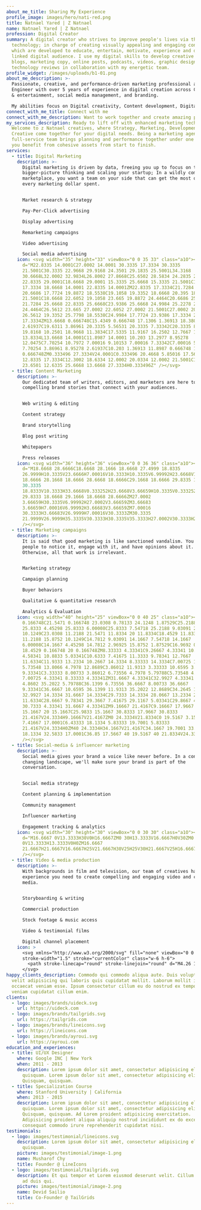 ```yaml
---
about_me_title: Sharing My Experience
profile_image: images/hero/nati-red.png
title: Natnael Yared | Z Natnael
name: Natnael Yared | Z Natnael
profession: Digital Creator
summary: A digital creator who strives to improve people's lives via the use of
  technology; in charge of creating visually appealing and engaging content
  which are developed to educate, entertain, motivate, experience and delight a
  linked digital audience. I use my digital skills to develop creative content,
  blogs, marketing copy, online posts, podcasts, videos, graphic designs, and
  technology reviews in collaboration with my energetic team.
profile_widget: /images/uploads/b1-01.png
about_me_description: >-
  Passionate, creative, and performance-driven marketing professional and Civil
  Engineer with over 5 years of experience in digital creation across CPG, media
  & entertainment, social media management, and branding.

  My abilities focus on Digital creativity, Content development, Digital marketing, and brand management. Aside from my career, finding something new to learn and enjoy is essential to me, whether it’s a challenging workout routine, making YouTube videos, or Disk Jockeying; my experiences help me in developing and nurturing my strength in the digital world and creativity. My ability to understand technology is continually evolving and this changing environment is what keeps me motivated.
connect_with_me_title: Connect with me
connect_with_me_description: Want to work together and create amazing products with me?
my_services_description: Ready to lift off with enhanced marketing techniques?
  Welcome to z Natnael creatives, where Strategy, Marketing, Development, and
  Creative come together for your digital needs. Being a marketing agency, our
  full-service team brings planning and performance together under one roof; so,
  you benefit from cohesive assets from start to finish.
services:
  - title: Digital Marketing
    description: >-
      Digital marketing is driven by data, freeing you up to focus on the
      bigger-picture thinking and scaling your startup; In a wildly competitive
      marketplace, you want a team on your side that can get the most out of
      every marketing dollar spent.


      Market research & strategy

      Pay-Per-Click advertising

      Display advertising

      Remarketing campaigns

      Video advertising

      Social media advertising
    icon: <svg width="35" height="33" viewBox="0 0 35 33" class="a1O"><path
      d="M22.8335 14.0001C27.0002 14.0001 30.3335 17.3334 30.3335
      21.5001C30.3335 22.9668 29.9168 24.3501 29.1835 25.5001L34.3168
      30.6668L32.0002 32.9834L26.8002 27.8668C25.6502 28.5834 24.2835 29.0001
      22.8335 29.0001C18.6668 29.0001 15.3335 25.6668 15.3335 21.5001C15.3335
      17.3334 18.6668 14.0001 22.8335 14.0001ZM22.8335 17.3334C21.7284 17.3334
      20.6686 17.7724 19.8872 18.5538C19.1058 19.3352 18.6668 20.395 18.6668
      21.5001C18.6668 22.6052 19.1058 23.665 19.8872 24.4464C20.6686 25.2278
      21.7284 25.6668 22.8335 25.6668C23.9386 25.6668 24.9984 25.2278 25.7798
      24.4464C26.5612 23.665 27.0002 22.6052 27.0002 21.5001C27.0002 20.395
      26.5612 19.3352 25.7798 18.5538C24.9984 17.7724 23.9386 17.3334 22.8335
      17.3334ZM13.6668 0.666748C15.4349 0.666748 17.1306 1.36913 18.3809
      2.61937C19.6311 3.86961 20.3335 5.56531 20.3335 7.33342C20.3335 8.85008
      19.8168 10.2501 18.9668 11.3834C17.5335 11.9167 16.2502 12.7667 15.1835
      13.8334L13.6668 14.0001C11.8987 14.0001 10.203 13.2977 8.95278
      12.0475C7.70254 10.7972 7.00016 9.10153 7.00016 7.33342C7.00016 5.56531
      7.70254 3.86961 8.95278 2.61937C10.203 1.36913 11.8987 0.666748 13.6668
      0.666748ZM0.333496 27.3334V24.0001C0.333496 20.4668 5.85016 17.5667
      12.8335 17.3334C12.3002 18.6334 12.0002 20.0334 12.0002 21.5001C12.0002
      23.6501 12.6335 25.6668 13.6668 27.3334H0.333496Z" /></svg>
  - title: Content Marketing
    description: >-
      Our dedicated team of writers, editors, and marketers are here to create
      compelling brand stories that connect with your audiences.


      Web writing & editing

      Content strategy

      Brand storytelling

      Blog post writing

      Whitepapers

      Press releases
    icon: <svg width="36" height="36" viewBox="0 0 36 36" class="a1O"><path
      d="M18.6668 28.6666C18.6668 28.1666 18.6668 27.4999 18.8335
      26.9999H10.3335V23.6666H7.00016V10.3333H10.3335V6.99992H23.6668V10.3333H27.0002V18.8333C27.5002
      18.6666 28.1668 18.6666 28.6668 18.6666C29.1668 18.6666 29.8335 18.6666
      30.3335
      18.8333V10.3333H33.6668V0.333252H23.6668V3.66659H10.3335V0.333252H0.333496V10.3333H3.66683V23.6666H0.333496V33.6666H10.3335V30.3333H18.8335C18.6668
      29.8333 18.6668 29.1666 18.6668 28.6666ZM27.0002
      3.66659H30.3335V6.99992H27.0002V3.66659ZM3.66683
      3.66659H7.00016V6.99992H3.66683V3.66659ZM7.00016
      30.3333H3.66683V26.9999H7.00016V30.3333ZM30.3335
      21.9999V26.9999H35.3335V30.3333H30.3335V35.3333H27.0002V30.3333H22.0002V26.9999H27.0002V21.9999H30.3335Z"
      /></svg>
  - title: Marketing campaigns
    description: >-
      It is said that good marketing is like sanctioned vandalism. You want
      people to notice it, engage with it, and have opinions about it.
      Otherwise, all that work is irrelevant.


      Marketing strategy

      Campaign planning

      Buyer behaviors

      Qualitative & quantitative research

      Analytics & Evaluation
    icon: <svg width="40" height="25" viewBox="0 0 40 25" class="a1O"><path d="M20
      0.166748C21.5471 0.166748 23.0308 0.78133 24.1248 1.87529C25.2188 2.96925
      25.8333 4.45298 25.8333 6.00008C25.8333 7.54718 25.2188 9.03091 24.1248
      10.1249C23.0308 11.2188 21.5471 11.8334 20 11.8334C18.4529 11.8334 16.9692
      11.2188 15.8752 10.1249C14.7812 9.03091 14.1667 7.54718 14.1667
      6.00008C14.1667 4.45298 14.7812 2.96925 15.8752 1.87529C16.9692 0.78133
      18.4529 0.166748 20 0.166748ZM8.33333 4.33341C9.26667 4.33341 10.1333
      4.58341 10.8833 5.03341C10.6333 7.41675 11.3333 9.78341 12.7667
      11.6334C11.9333 13.2334 10.2667 14.3334 8.33333 14.3334C7.00725 14.3334
      5.73548 13.8066 4.7978 12.8689C3.86012 11.9313 3.33333 10.6595 3.33333
      9.33341C3.33333 8.00733 3.86012 6.73556 4.7978 5.79788C5.73548 4.8602
      7.00725 4.33341 8.33333 4.33341ZM31.6667 4.33341C32.9927 4.33341 34.2645
      4.8602 35.2022 5.79788C36.1399 6.73556 36.6667 8.00733 36.6667
      9.33341C36.6667 10.6595 36.1399 11.9313 35.2022 12.8689C34.2645 13.8066
      32.9927 14.3334 31.6667 14.3334C29.7333 14.3334 28.0667 13.2334 27.2333
      11.6334C28.6667 9.78341 29.3667 7.41675 29.1167 5.03341C29.8667 4.58341
      30.7333 4.33341 31.6667 4.33341ZM9.16667 21.4167C9.16667 17.9667 14.0167
      15.1667 20 15.1667C25.9833 15.1667 30.8333 17.9667 30.8333
      21.4167V24.3334H9.16667V21.4167ZM0 24.3334V21.8334C0 19.5167 3.15 17.5667
      7.41667 17.0001C6.43333 18.1334 5.83333 19.7001 5.83333
      21.4167V24.3334H0ZM40 24.3334H34.1667V21.4167C34.1667 19.7001 33.5667
      18.1334 32.5833 17.0001C36.85 17.5667 40 19.5167 40 21.8334V24.3334Z"
      /></svg>
  - title: Social-media & influencer marketing
    description: >-
      Social media gives your brand a voice like never before. In a constantly
      changing landscape, we'll make sure your brand is part of the
      conversation.


      Social media strategy

      Content planning & implementation

      Community management

      Influencer marketing

      Engagement tracking & analytics
    icon: <svg width="30" height="30" viewBox="0 0 30 30" class="a1O"><path
      d="M16.6667 0V13.3333H30V0H16.6667ZM0 30H13.3333V16.6667H0V30ZM0
      0V13.3333H13.3333V0H0ZM16.6667
      21.6667H21.6667V16.6667H25V21.6667H30V25H25V30H21.6667V25H16.6667V21.6667Z"
      /></svg>
  - title: Video & media production
    description: >-
      With backgrounds in film and television, our team of creatives has the
      experience you need to create compelling and engaging video and commercial
      media.


      Storyboarding & writing

      Commercial production

      Stock footage & music access

      Video & testimonial films

      Digital channel placement
    icon: >
      <svg xmlns="http://www.w3.org/2000/svg" fill="none" viewBox="0 0 24 24"
      stroke-width="1.5" stroke="currentColor" class="w-6 h-6">
        <path stroke-linecap="round" stroke-linejoin="round" d="M4.26 10.147a60.436 60.436 0 00-.491 6.347A48.627 48.627 0 0112 20.904a48.627 48.627 0 018.232-4.41 60.46 60.46 0 00-.491-6.347m-15.482 0a50.57 50.57 0 00-2.658-.813A59.905 59.905 0 0112 3.493a59.902 59.902 0 0110.399 5.84c-.896.248-1.783.52-2.658.814m-15.482 0A50.697 50.697 0 0112 13.489a50.702 50.702 0 017.74-3.342M6.75 15a.75.75 0 100-1.5.75.75 0 000 1.5zm0 0v-3.675A55.378 55.378 0 0112 8.443m-7.007 11.55A5.981 5.981 0 006.75 15.75v-1.5" />
      </svg>
happy_clients_description: Commodo qui commodo aliqua aute. Duis voluptate anim
  velit adipisicing qui laboris quis cupidatat mollit. Laborum mollit irure
  occaecat veniam esse. Ipsum consectetur cillum eu do nostrud ex tempor duis et
  veniam cupidatat cillum enim.
clients:
  - logo: images/brands/uideck.svg
    url: https://uideck.com
  - logo: images/brands/tailgrids.svg
    url: https://tailgrids.com
  - logo: images/brands/lineicons.svg
    url: https://lineicons.com
  - logo: images/brands/ayroui.svg
    url: https://ayroui.com
education_and_experiences:
  - title: UI/UX Designer
    where: Google INC | New York
    when: 2011 - 2013
    description: Lorem ipsum dolor sit amet, consectetur adipisicing elit. Quisquam,
      quisquam. Lorem ipsum dolor sit amet, consectetur adipisicing elit.
      Quisquam, quisquam.
  - title: Specialization Course
    where: Stanford University | California
    when: 2013 - 2015
    description: Lorem ipsum dolor sit amet, consectetur adipisicing elit. Quisquam,
      quisquam. Lorem ipsum dolor sit amet, consectetur adipisicing elit.
      Quisquam, quisquam. Ad Lorem proident adipisicing exercitation.
      Adipisicing proident aliqua aliquip nostrud incididunt ex do excepteur
      consequat commodo irure reprehenderit cupidatat nisi.
testimonials:
  - logo: images/testimonial/lineicons.svg
    description: Lorem ipsum dolor sit amet, consectetur adipisicing elit. Quisquam,
      quisquam.
    picture: images/testimonial/image-1.png
    name: Musharof Chy
    title: Founder @ LineIcons
  - logo: images/testimonial/tailgrids.svg
    description: Et qui tempor et Lorem eiusmod deserunt velit. Cillum veniam aliqua
      ad duis qui.
    picture: images/testimonial/image-2.png
    name: Devid Sailio
    title: Co-Founder @ TailGrids
---
```

